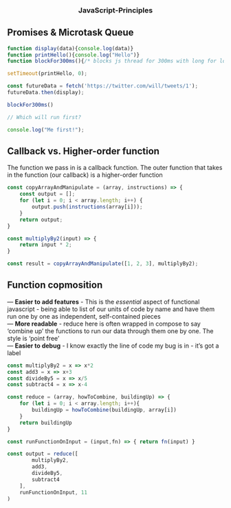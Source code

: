<h3 align="center">JavaScript-Principles</p>

## Promises & Microtask Queue
```js
function display(data){console.log(data)}
function printHello(){console.log("Hello")}
function blockFor300ms(){/* blocks js thread for 300ms with long for loop */}

setTimeout(printHello, 0);

const futureData = fetch('https://twitter.com/will/tweets/1');
futureData.then(display);

blockFor300ms()

// Which will run first?

console.log("Me first!");
```

## Callback vs. Higher-order function
The function we pass in is a callback function. The outer function that takes in the function (our callback) is a higher-order function
```js
const copyArrayAndManipulate = (array, instructions) => {
	const output = [];
    for (let i = 0; i < array.length; i++) {
        output.push(instructions(array[i]));
    }
    return output;
}

const multiplyBy2(input) => {
    return input * 2;
}

const result = copyArrayAndManipulate([1, 2, 3], multiplyBy2);
```
## Function copmosition
— **Easier to add features** - This is the _essential_ aspect of functional javascript - being able to list of our units of code by name and have them run one by one as independent, self-contained pieces<br />
— **More readable** - reduce here is often wrapped in compose to say ‘combine up’ the functions to run our data through them one by one. The style is ‘point free’<br />
— **Easier to debug** - I know exactly the line of code my bug is in - it’s got a label
```js
const multiplyBy2 = x => x*2 
const add3 = x => x+3 
const divideBy5 = x => x/5
const subtract4 = x => x-4

const reduce = (array, howToCombine, buildingUp) => {
	for (let i = 0; i < array.length; i++){
		buildingUp = howToCombine(buildingUp, array[i])
	}
	return buildingUp
}

const runFunctionOnInput = (input,fn) => { return fn(input) }

const output = reduce([
		multiplyBy2,
		add3,
		divideBy5,
		subtract4
  	],
  	runFunctionOnInput, 11 
)
```
